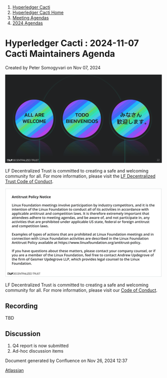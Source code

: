 1. [Hyperledger Cacti](index.html)
2. [Hyperledger Cacti Home](Hyperledger-Cacti-Home_20414469.html)
3. [Meeting Agendas](Meeting-Agendas_20414488.html)
4. [2024 Agendas](2024-Agendas_20415746.html)

# Hyperledger Cacti : 2024-11-07 Cacti Maintainers Agenda

Created by Peter Somogyvari on Nov 07, 2024

![](https://raw.githubusercontent.com/LF-Decentralized-Trust/governance/refs/heads/main/tac/meeting-minutes/images/all-are-welcome.png)

LF Decentralized Trust is committed to creating a safe and welcoming community for all. For more information, please visit the [LF Decentralized Trust Code of Conduct](https://lf-decentralized-trust.github.io/governance/governing-documents/code-of-conduct.html).

![](https://raw.githubusercontent.com/LF-Decentralized-Trust/governance/refs/heads/main/tac/meeting-minutes/images/antitrust-policy-notice.png)

LF Decentralized Trust is committed to creating a safe and welcoming community for all. For more information, please visit our [Code of Conduct](https://lf-decentralized-trust.github.io/governance/governing-documents/code-of-conduct.html).

## Recording

TBD

## Discussion

1. Q4 report is now submitted
2. Ad-hoc discussion items

Document generated by Confluence on Nov 26, 2024 12:37

[Atlassian](http://www.atlassian.com/)
